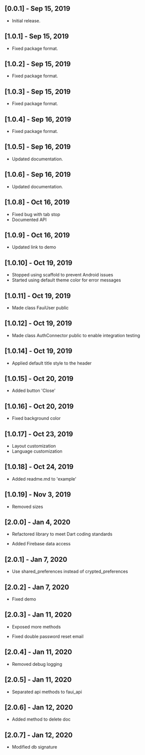 ## [0.0.1] - Sep 15, 2019

* Initial release.

## [1.0.1] - Sep 15, 2019

* Fixed package format.

## [1.0.2] - Sep 15, 2019

* Fixed package format.

## [1.0.3] - Sep 15, 2019

* Fixed package format.

## [1.0.4] - Sep 16, 2019

* Fixed package format.

## [1.0.5] - Sep 16, 2019

* Updated documentation.

## [1.0.6] - Sep 16, 2019

* Updated documentation.

## [1.0.8] - Oct 16, 2019

* Fixed bug with tab stop
* Documented API

## [1.0.9] - Oct 16, 2019

* Updated link to demo

## [1.0.10] - Oct 19, 2019

* Stopped using scaffold to prevent Android issues
* Started using default theme color for error messages

## [1.0.11] - Oct 19, 2019

* Made class FauiUser public

## [1.0.12] - Oct 19, 2019

* Made class AuthConnector public to enable integration testing

## [1.0.14] - Oct 19, 2019

* Applied default title style to the header

## [1.0.15] - Oct 20, 2019

* Added button 'Close'

## [1.0.16] - Oct 20, 2019

* Fixed background color

## [1.0.17] - Oct 23, 2019

* Layout customization
* Language customization

## [1.0.18] - Oct 24, 2019

* Added readme.md to 'example'

## [1.0.19] - Nov 3, 2019

* Removed sizes

## [2.0.0] - Jan 4, 2020

* Refactored library to meet Dart coding standards

* Added Firebase data access

## [2.0.1] - Jan 7, 2020

* Use shared_preferences instead of crypted_preferences

## [2.0.2] - Jan 7, 2020

* Fixed demo

## [2.0.3] - Jan 11, 2020

* Exposed more methods

* Fixed double password reset email

## [2.0.4] - Jan 11, 2020

* Removed debug logging

## [2.0.5] - Jan 11, 2020

* Separated api methods to faui_api

## [2.0.6] - Jan 12, 2020

* Added method to delete doc

## [2.0.7] - Jan 12, 2020

* Modified db signature